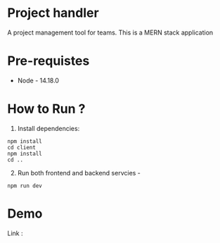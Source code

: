 # Project handler
A project management tool for teams. 
This is a MERN stack application 

# Pre-requistes
- Node - 14.18.0

# How to Run ? 

1. Install dependencies: 
````
npm install
cd client
npm install
cd ..
````

2. Run both frontend and backend servcies - 
````
npm run dev
````

# Demo
Link : 
